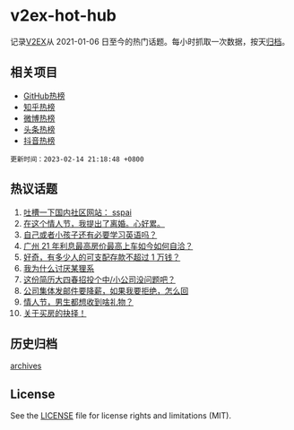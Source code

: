# v2ex-hot-hub

 记录[V2EX](https://www.v2ex.com/)从 2021-01-06 日至今的热门话题。每小时抓取一次数据，按天[归档](archives)。
 
 ## 相关项目

- [GitHub热榜](https://github.com/lonnyzhang423/github-hot-hub)
- [知乎热榜](https://github.com/lonnyzhang423/zhihu-hot-hub)
- [微博热榜](https://github.com/lonnyzhang423/weibo-hot-hub)
- [头条热榜](https://github.com/lonnyzhang423/toutiao-hot-hub)
- [抖音热榜](https://github.com/lonnyzhang423/douyin-hot-hub)


 `更新时间：2023-02-14 21:18:48 +0800`

## 热议话题

1. [吐槽一下国内社区网站： sspai](https://www.v2ex.com/t/915913)
1. [在这个情人节，我提出了离婚。心好累。](https://www.v2ex.com/t/916027)
1. [自己或者小孩子还有必要学习英语吗？](https://www.v2ex.com/t/915886)
1. [广州 21 年利息最高房价最高上车如今如何自洽？](https://www.v2ex.com/t/915892)
1. [好奇，有多少人的可支配存款不超过 1 万钱？](https://www.v2ex.com/t/915875)
1. [我为什么讨厌某狸系](https://www.v2ex.com/t/915922)
1. [这份简历大四春招投个中/小公司没问题吧？](https://www.v2ex.com/t/915821)
1. [公司集体发邮件要降薪，如果我要拒绝，怎么回](https://www.v2ex.com/t/916000)
1. [情人节，男生都想收到啥礼物？](https://www.v2ex.com/t/915825)
1. [关于买房的抉择！](https://www.v2ex.com/t/915911)

## 历史归档

[archives](archives)

## License

See the [LICENSE](LICENSE) file for license rights and limitations (MIT).
